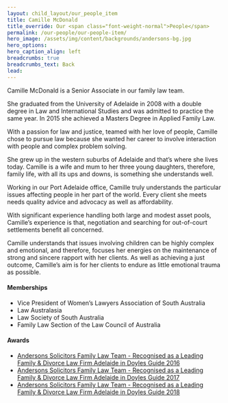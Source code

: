 ```yaml
---
layout: child_layout/our_people_item
title: Camille McDonald
title_override: Our <span class="font-weight-normal">People</span>
permalink: /our-people/our-people-item/
hero_image: /assets/img/content/backgrounds/andersons-bg.jpg
hero_options:
hero_caption_align: left
breadcrumbs: true
breadcrumbs_text: Back
lead:
---
```


Camille McDonald is a Senior Associate in our family law team.

She graduated from the University of Adelaide in 2008 with a double degree in Law and International Studies and was admitted to practice the same year. In 2015 she achieved a Masters Degree in Applied Family Law.

With a passion for law and justice, teamed with her love of people, Camille chose to pursue law because she wanted her career to involve interaction with people and complex problem solving.

She grew up in the western suburbs of Adelaide and that’s where she lives today. Camille is a wife and mum to her three young daughters, therefore, family life, with all its ups and downs, is something she understands well.

Working in our Port Adelaide office, Camille truly understands the particular issues affecting people in her part of the world. Every client she meets needs quality advice and advocacy as well as affordability.

With significant experience handling both large and modest asset pools, Camille’s experience is that, negotiation and searching for out-of-court settlements benefit all concerned.

Camille understands that issues involving children can be highly complex and emotional, and therefore, focuses her energies on the maintenance of strong and sincere rapport with her clients. As well as achieving a just outcome, Camille’s aim is for her clients to endure as little emotional trauma as possible.

#### Memberships

* Vice President of Women’s Lawyers Association of South Australia
* Law Australasia
* Law Society of South Australia
* Family Law Section of the Law Council of Australia

#### Awards

* [Andersons Solicitors Family Law Team - Recognised as a Leading Family & Divorce Law Firm Adelaide in Doyles Guide 2016](http://doylesguide.com/leading-family-divorce-law-firms-adelaide-2016/)
* [Andersons Solicitors Family Law Team - Recognised as a Leading Family & Divorce Law Firm Adelaide in Doyles Guide 2017](http://doylesguide.com/leading-family-divorce-law-firms-south-australia-2017/)
* [Andersons Solicitors Family Law Team - Recognised as a Leading Family & Divorce Law Firm Adelaide in Doyles Guide 2018](http://doylesguide.com/leading-family-divorce-law-firms-south-australia-2018/)
